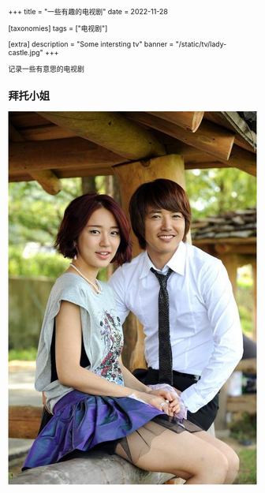 +++
title = "一些有趣的电视剧"
date = 2022-11-28

[taxonomies]
tags = ["电视剧"]

[extra]
description = "Some intersting tv"
banner = "/static/tv/lady-castle.jpg"
+++

记录一些有意思的电视剧

<!-- more -->

## 拜托小姐

![Lady Castle](/tv/lady-castle.jpg)
